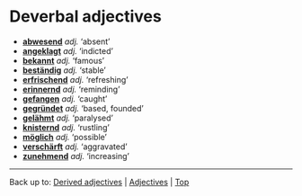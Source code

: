 # Deverbal adjectives

- **[abwesend](a/ab/abwesend.md)** *adj.* ‘absent’
- **[angeklagt](a/an/angeklagt.md)** *adj.* ‘indicted’
- **[bekannt](b/be/bekannt.md)** *adj.* ‘famous’
- **[beständig](b/be/bestaendig.md)** *adj.* ‘stable’
- **[erfrischend](e/er/erfrischend.md)** *adj.* ‘refreshing’
- **[erinnernd](e/er/erinnernd.md)** *adj.* ‘reminding’
- **[gefangen](g/ge/gefangen.md)** *adj.* ‘caught’
- **[gegründet](g/ge/gegruendet.md)** *adj.* ‘based, founded’
- **[gelähmt](g/ge/gelaehmt.md)** *adj.* ‘paralysed’
- **[knisternd](k/kn/knisternd.md)** *adj.* ‘rustling’
- **[möglich](m/moe/moeglich.md)** *adj.* ‘possible’
- **[verschärft](v/ve/verschaerft.md)** *adj.* ‘aggravated’
- **[zunehmend](z/zu/zunehmend.md)** *adj.* ‘increasing’

----

Back up to: [Derived adjectives](derivedAdjectives.md) | [Adjectives](index.md) | [Top](../index.md)

